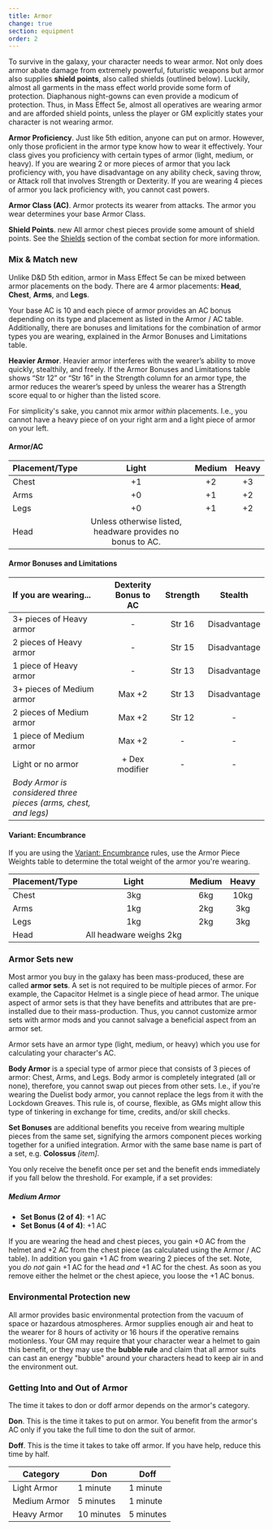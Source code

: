 ```yaml
---
title: Armor
change: true
section: equipment
order: 2
---
```

To survive in the galaxy, your character needs to wear armor. Not only does armor abate damage from extremely powerful,
futuristic weapons but armor also supplies __shield points__, also called shields (outlined below). Luckily, almost all
garments in the mass effect world provide some form of protection. Diaphanous night-gowns can even provide a modicum of
protection. Thus, in Mass Effect 5e, almost all operatives are wearing armor and are afforded shield points, unless the player
or GM explicitly states your character is not wearing armor.

__Armor Proficiency__. Just like 5th edition, anyone can put on armor. However, only those proficient in the armor type
know how to wear it effectively. Your class gives you proficiency with certain types of armor (light, medium, or heavy).
If you are wearing 2 or more pieces of armor that you lack proficiency with, you have disadvantage on any ability check,
saving throw, or Attack roll that involves Strength or Dexterity. If you are wearing 4 pieces of armor you lack
proficiency with, you cannot cast powers.

__Armor Class (AC)__. Armor protects its wearer from attacks. The armor you wear determines your base Armor Class.

__Shield Points__. <v-chip color="info" small>new</v-chip> All armor chest pieces
provide some amount of shield points. See the [Shields](/manual/combat#shields) section of the combat section for
more information.



### Mix & Match <v-chip color="info" small>new</v-chip>
Unlike D&D 5th edition, armor in Mass Effect 5e can be mixed between armor placements on the body. There are 4 armor placements:
__Head__, __Chest__, __Arms__, and __Legs__.

Your base AC is 10 and each piece of armor provides an AC bonus depending on its type and placement as listed in
the Armor / AC table. Additionally, there are bonuses and limitations for the combination of armor types you are wearing,
explained in the Armor Bonuses and Limitations table.

__Heavier Armor__. Heavier armor interferes with the wearer’s ability to move quickly, stealthily, and freely. If the
Armor Bonuses and Limitations table shows “Str 12” or “Str 16” in the Strength column for an armor type, the armor
reduces the wearer’s speed by <me-distance length="10" /> unless the wearer has a Strength score equal to or higher than the listed score.

For simplicity's sake, you cannot mix armor *within* placements. I.e., you cannot have a heavy piece of on your right arm
and a light piece of armor on your left.

#### Armor/AC
| Placement/Type | Light | Medium | Heavy |
| :--- | :---: | :---: | :---: |
| Chest | +1| +2 | +3 |
| Arms | +0 | +1 | +2 |
| Legs | +0 | +1 | +2 |
| Head | Unless otherwise listed, headware provides no bonus to AC. |||

####  Armor Bonuses and Limitations
| If you are wearing... | Dexterity Bonus to AC | Strength | Stealth |
| :--- | :---: | :---: | :---: |
| 3+ pieces of Heavy armor | - | Str 16 | Disadvantage |
| 2 pieces of Heavy armor | - | Str 15 | Disadvantage |
| 1 piece of Heavy armor | - | Str 13 | Disadvantage |
| 3+ pieces of Medium armor | Max +2 | Str 13 | Disadvantage
| 2 pieces of Medium armor | Max +2 | Str 12 | - |
| 1 piece of Medium armor | Max +2 | - | - |
| Light or no armor | + Dex modifier | - | - |
| _Body Armor is considered three pieces (arms, chest, and legs)_ |||

#### Variant: Encumbrance
If you are using the [Variant: Encumbrance](/manual/using-ability-scores#strength) rules,
use the Armor Piece Weights table to determine the total weight of the armor you're wearing.

|Placement/Type|Light|Medium|Heavy|
|:---|:---:|:---:|:---:|
|Chest|3kg|6kg|10kg|
|Arms|1kg|2kg|3kg|
|Legs|1kg|2kg|3kg|
|Head|All headware weighs 2kg|||

### Armor Sets <v-chip color="info" small>new</v-chip>
Most armor you buy in the galaxy has been mass-produced, these are called __armor sets__. A set is not required to be
multiple pieces of armor. For example, the Capacitor Helmet is a single piece of head armor. The unique aspect of armor
sets is that they have benefits and attributes that are pre-installed due to their mass-production. Thus, you cannot
customize armor sets with armor mods and you cannot salvage a beneficial aspect from an armor set.

Armor sets have an armor type (light, medium, or heavy) which you use for calculating your character's AC.

__Body Armor__ is a special type of armor piece that consists of 3 pieces of armor: Chest, Arms, and Legs. Body
armor is completely integrated (all or none), therefore, you cannot swap out pieces from other sets. I.e., if you're
wearing the Duelist body armor, you cannot replace the legs from it with the Lockdown Greaves. This rule is, of course, flexible,
as GMs might allow this type of tinkering in exchange for time, credits, and/or skill checks.


__Set Bonuses__ are additional benefits you receive from wearing multiple pieces from the same set, signifying the armors
component pieces working together for a unified integration. Armor with the same base name is part of a set, e.g. __Colossus__ _[item]_.

You only receive the benefit once per set and the benefit ends immediately if you fall below the threshold. For example,
if a set provides:

##### Medium Armor
- __Set Bonus (2 of 4)__: +1 AC
- __Set Bonus (4 of 4)__: +1 AC


If you are wearing the head and chest pieces, you gain +0 AC from the helmet and +2 AC from the chest piece (as calculated
using the Armor / AC table). In addition you gain +1 AC from wearing 2 pieces of the set. Note, you _do not_ gain +1 AC
for the head _and_ +1 AC for the chest. As soon as you remove either the helmet or the chest
apiece, you loose the +1 AC bonus.


### Environmental Protection <v-chip color="info" small>new</v-chip>
All armor provides basic environmental protection from the vacuum of space or hazardous atmospheres. Armor supplies enough
air and heat to the wearer for 8 hours of activity or 16 hours if the operative remains motionless. Your GM may require
that your character wear a helmet to gain this benefit, or they may use the __bubble rule__ and claim that all armor suits
can cast an energy "bubble" around your characters head to keep air in and the environment out.



### Getting Into and Out of Armor
The time it takes to don or doff armor depends on the armor's category.

__Don__. This is the time it takes to put on armor. You benefit from the armor's AC only if you take the full time to don the suit of armor.

__Doff__. This is the time it takes to take off armor. If you have help, reduce this time by half.

Category | Don | Doff
--- | --- | ---
Light Armor | 1 minute | 1 minute
Medium Armor | 5 minutes | 1 minute
Heavy Armor | 10 minutes | 5 minutes

<me-source-reference pages="62-63"></me-source-reference>
